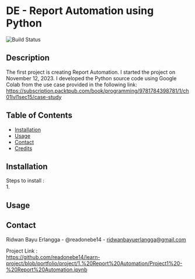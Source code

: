 # DE - Report Automation using Python

![Build Status](https://img.shields.io/badge/build-passing-brightgreen)

## Description
The first project is creating Report Automation. I started the project on November 12, 2023. I developed the Python source code using Google Colab from the use case provided in the following link: https://subscription.packtpub.com/book/programming/9781784398781/1/ch01lvl1sec15/case-study

## Table of Contents
- [Installation](#installation)
- [Usage](#usage)
- [Contact](#contact)
- [Credits](#credits)

## Installation
Steps to install :<br>
1. 

## Usage


## Contact
Ridwan Bayu Erlangga - @readonebe14 - ridwanbayuerlangga@gmail.com

Project Link : <br>
https://github.com/readonebe14/learn-project/blob/portfolio/project/1.%20Report%20Automation/Project1%20-%20Report%20Automation.ipynb

